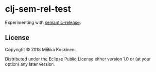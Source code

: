 # clj-sem-rel-test

Experimenting with [semantic-release](https://github.com/semantic-release/semantic-release).

## License

Copyright © 2018 Miikka Koskinen.

Distributed under the Eclipse Public License either version 1.0 or (at
your option) any later version.
